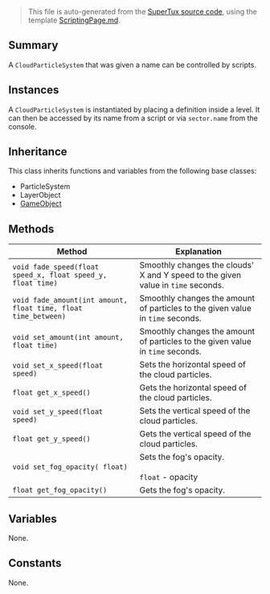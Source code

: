 > This file is auto-generated from the [SuperTux source code](https://github.com/SuperTux/supertux/tree/master/src), using the template [ScriptingPage.md](https://github.com/SuperTux/wiki/tree/master/templates/ScriptingPage.md).

Summary
-------

A `CloudParticleSystem` that was given a name can be controlled by scripts. 

Instances
--------

A `CloudParticleSystem` is instantiated by placing a definition inside a level. It can then be accessed by its name from a script or via `sector.name` from the console. 

Inheritance
--------

This class inherits functions and variables from the following base classes:
* ParticleSystem
* LayerObject
* [GameObject](https://github.com/SuperTux/supertux/wiki/ScriptingGameObject)


Methods
-------

Method | Explanation
-------|-------
`void fade_speed(float speed_x, float speed_y, float time)` | Smoothly changes the clouds' X and Y speed to the given value in `time` seconds. 
`void fade_amount(int amount, float time, float time_between)` | Smoothly changes the amount of particles to the given value in `time` seconds. 
`void set_amount(int amount, float time)` | Smoothly changes the amount of particles to the given value in `time` seconds. 
`void set_x_speed(float speed)` | Sets the horizontal speed of the cloud particles. 
`float get_x_speed()` | Gets the horizontal speed of the cloud particles. 
`void set_y_speed(float speed)` | Sets the vertical speed of the cloud particles. 
`float get_y_speed()` | Gets the vertical speed of the cloud particles. 
`void set_fog_opacity( float)` | Sets the fog's opacity. <br /><br /> `float` - opacity 
`float get_fog_opacity()` | Gets the fog's opacity. 


Variables
---------

None.

Constants
---------

None.
